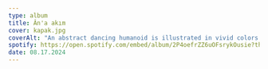 ```yaml
---
type: album
title: Ân'a akım
cover: kapak.jpg
coverAlt: "An abstract dancing humanoid is illustrated in vivid colors in a flat fashion. In amateur handwriting, it says: 'ANA AKIM'. In funky and warm typing, it says: 'upstairs is boiling'."
spotify: https://open.spotify.com/embed/album/2P4oefrZZ6uOFsrykOusie?theme=0
date: 08.17.2024
---
```

